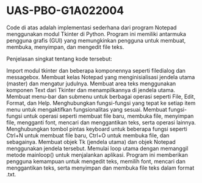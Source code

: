 # UAS-PBO-G1A022004
Code di atas adalah implementasi sederhana dari program Notepad menggunakan modul Tkinter di Python. Program ini memiliki antarmuka pengguna grafis (GUI) yang memungkinkan pengguna untuk membuat, membuka, menyimpan, dan mengedit file teks.

Penjelasan singkat tentang kode tersebut:

Import modul tkinter dan beberapa komponennya seperti filedialog dan messagebox.
Membuat kelas Notepad yang menginisialisasi jendela utama (master) dan mengatur judulnya.
Membuat area teks menggunakan komponen Text dari Tkinter dan menampilkannya di jendela utama.
Membuat menu-bar dan submenu untuk berbagai operasi seperti File, Edit, Format, dan Help.
Menghubungkan fungsi-fungsi yang tepat ke setiap item menu untuk mengaktifkan fungsionalitas yang sesuai.
Membuat fungsi-fungsi untuk operasi seperti membuat file baru, membuka file, menyimpan file, mengganti font, mencari dan menggantikan teks, serta operasi lainnya.
Menghubungkan tombol pintas keyboard untuk beberapa fungsi seperti Ctrl+N untuk membuat file baru, Ctrl+O untuk membuka file, dan sebagainya.
Membuat objek Tk (jendela utama) dan objek Notepad menggunakan jendela tersebut.
Memulai loop utama dengan memanggil metode mainloop() untuk menjalankan aplikasi.
Program ini memberikan pengguna kemampuan untuk mengedit teks, memilih font, mencari dan menggantikan teks, serta menyimpan dan membuka file teks dalam format .txt.
